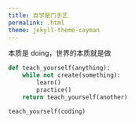 ```yaml
---
title: 自学是门手艺
permalink: .html
theme: jekyll-theme-cayman
---
```


本质是 doing，世界的本质就是做

``` py
def teach_yourself(anything):
    while not create(something):
        learn()
        practice()
    return teach_yourself(another)

teach_yourself(coding)
```
